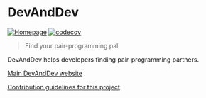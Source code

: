 # DevAndDev

[![Homepage](https://img.shields.io/badge/https-devand.dev-blue)](https://devand.dev)
[![codecov](https://codecov.io/gh/alepez/devand/branch/master/graph/badge.svg)](https://codecov.io/gh/alepez/devand)

> Find your pair-programming pal

DevAndDev helps developers finding pair-programming partners.

[Main DevAndDev website](https://devand.dev)

[Contribution guidelines for this project](docs/CONTRIBUTING.md)
